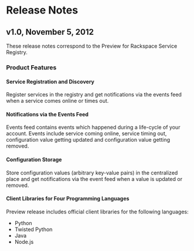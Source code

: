 # Release Notes

## v1.0, November 5, 2012

These release notes correspond to the Preview for Rackspace Service
Registry.

### Product Features

#### Service Registration and Discovery

Register services in the registry and get notifications via the events feed when
a service comes online or times out.

#### Notifications via the Events Feed

Events feed contains events which happened during a life-cycle of your account.
Events include service coming online, service timing out, configuration value
getting updated and configuration value getting removed.

#### Configuration Storage

Store configuration values (arbitrary key-value pairs) in the centralized
place and get notifications via the event feed when a value is updated or
removed.

#### Client Libraries for Four Programming Languages

Preview release includes official client libraries for the following languages:

* Python
* Twisted Python
* Java
* Node.js
